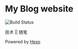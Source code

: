 # My Blog website

![Build Status](https://github.com/lawvs/lawvs.github.io/workflows/Build/badge.svg)

技术 || 随笔

Powered by [Hexo](https://hexo.io/)

